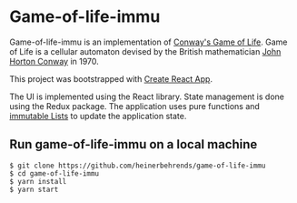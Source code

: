 # Game-of-life-immu

Game-of-life-immu is an implementation of [Conway's Game of Life](https://en.wikipedia.org/wiki/Conway%27s_Game_of_Life). Game of Life is a cellular automaton devised by the British mathematician [John Horton Conway](https://en.wikipedia.org/wiki/John_Horton_Conway) in 1970.

This project was bootstrapped with [Create React App](https://github.com/facebook/create-react-app).

The UI is implemented using the React library. State management is done using the Redux package. The application uses pure functions and [immutable Lists](https://immutable-js.github.io/immutable-js/docs/#/) to update the application state.

## Run game-of-life-immu on a local machine

```
$ git clone https://github.com/heinerbehrends/game-of-life-immu
$ cd game-of-life-immu
$ yarn install
$ yarn start
```
